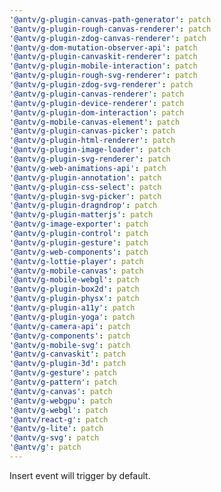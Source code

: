 ```yaml
---
'@antv/g-plugin-canvas-path-generator': patch
'@antv/g-plugin-rough-canvas-renderer': patch
'@antv/g-plugin-zdog-canvas-renderer': patch
'@antv/g-dom-mutation-observer-api': patch
'@antv/g-plugin-canvaskit-renderer': patch
'@antv/g-plugin-mobile-interaction': patch
'@antv/g-plugin-rough-svg-renderer': patch
'@antv/g-plugin-zdog-svg-renderer': patch
'@antv/g-plugin-canvas-renderer': patch
'@antv/g-plugin-device-renderer': patch
'@antv/g-plugin-dom-interaction': patch
'@antv/g-mobile-canvas-element': patch
'@antv/g-plugin-canvas-picker': patch
'@antv/g-plugin-html-renderer': patch
'@antv/g-plugin-image-loader': patch
'@antv/g-plugin-svg-renderer': patch
'@antv/g-web-animations-api': patch
'@antv/g-plugin-annotation': patch
'@antv/g-plugin-css-select': patch
'@antv/g-plugin-svg-picker': patch
'@antv/g-plugin-dragndrop': patch
'@antv/g-plugin-matterjs': patch
'@antv/g-image-exporter': patch
'@antv/g-plugin-control': patch
'@antv/g-plugin-gesture': patch
'@antv/g-web-components': patch
'@antv/g-lottie-player': patch
'@antv/g-mobile-canvas': patch
'@antv/g-mobile-webgl': patch
'@antv/g-plugin-box2d': patch
'@antv/g-plugin-physx': patch
'@antv/g-plugin-a11y': patch
'@antv/g-plugin-yoga': patch
'@antv/g-camera-api': patch
'@antv/g-components': patch
'@antv/g-mobile-svg': patch
'@antv/g-canvaskit': patch
'@antv/g-plugin-3d': patch
'@antv/g-gesture': patch
'@antv/g-pattern': patch
'@antv/g-canvas': patch
'@antv/g-webgpu': patch
'@antv/g-webgl': patch
'@antv/react-g': patch
'@antv/g-lite': patch
'@antv/g-svg': patch
'@antv/g': patch
---
```


Insert event will trigger by default.
